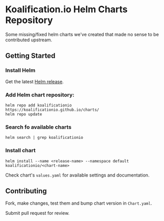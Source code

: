 # Koalification.io Helm Charts Repository

Some missing/fixed helm charts we've created that made no sense to be contributed upstream.

## Getting Started

### Install Helm

Get the latest [Helm release](https://github.com/kubernetes/helm#install).

### Add Helm chart repository:

```console
helm repo add koalificationio https://koalificationio.github.io/charts/
helm repo update
```

### Search fo available charts

```
helm search | grep koalificationio
```

### Install chart

```console
helm install --name <release-name> --namespace default koalificationio/<chart-name>
```

Check chart's `values.yaml` for available settings and documentation.

## Contributing

Fork, make changes, test them and bump chart version in `Chart.yaml`.

Submit pull request for review.
